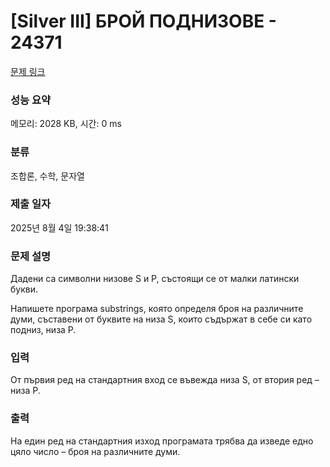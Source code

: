 # [Silver III] БРОЙ ПОДНИЗОВЕ - 24371 

[문제 링크](https://www.acmicpc.net/problem/24371) 

### 성능 요약

메모리: 2028 KB, 시간: 0 ms

### 분류

조합론, 수학, 문자열

### 제출 일자

2025년 8월 4일 19:38:41

### 문제 설명

<p>Дадени са символни низове S и P, състоящи се от малки латински букви.</p>

<p>Напишете програма substrings, която определя броя на различните думи, съставени от буквите на низа S, които съдържат в себе си като подниз, низа P.</p>

### 입력 

 <p>От първия ред на стандартния вход се въвежда низа S, от втория ред – низа P.</p>

### 출력 

 <p>На един ред на стандартния изход програмата трябва да изведе едно цяло число – броя на различните думи.</p>

